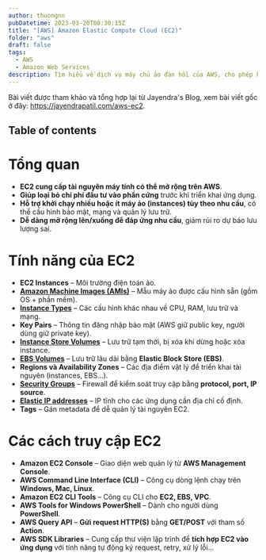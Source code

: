 ```yaml
---
author: thuongnn
pubDatetime: 2023-03-20T08:30:15Z
title: "[AWS] Amazon Elastic Compute Cloud (EC2)"
folder: "aws"
draft: false
tags:
  - AWS
  - Amazon Web Services
description: Tìm hiểu về dịch vụ máy chủ ảo đàn hồi của AWS, cho phép khởi tạo và quản lý các máy chủ ảo trong đám mây.
---
```


Bài viết được tham khảo và tổng hợp lại từ Jayendra's Blog, xem bài viết gốc ở đây: https://jayendrapatil.com/aws-ec2.

## Table of contents

# **Tổng quan**

- **EC2 cung cấp tài nguyên máy tính có thể mở rộng trên AWS**.
- **Giúp loại bỏ chi phí đầu tư vào phần cứng** trước khi triển khai ứng dụng.
- **Hỗ trợ khởi chạy nhiều hoặc ít máy ảo (instances) tùy theo nhu cầu**, có thể cấu hình bảo mật, mạng và quản lý lưu trữ.
- **Dễ dàng mở rộng lên/xuống để đáp ứng nhu cầu**, giảm rủi ro dự báo lưu lượng sai.

# **Tính năng của EC2**

- **EC2 Instances** – Môi trường điện toán ảo.
- [**Amazon Machine Images (AMIs)**](<Amazon%20Machine%20Image%20(AMI)%20trong%20AWS%20EC2%201a73fa6ae48380f5993ae90515e4b90c.md>) – Mẫu máy ảo được cấu hình sẵn (gồm OS + phần mềm).
- [**Instance Types**](AWS%20EC2%20Instance%20Types%201a73fa6ae48380aeb582c7e4f9d8304e.md) – Các cấu hình khác nhau về CPU, RAM, lưu trữ và mạng.
- **Key Pairs** – Thông tin đăng nhập bảo mật (AWS giữ public key, người dùng giữ private key).
- [**Instance Store Volumes**](../Storage%2070aaf40d3b5b466d957e7eb24935e1fa/EC2%20Instance%20Store%20Storage%20cb80ab442fd24103bc84157b58c47c8d.md) – Lưu trữ tạm thời, bị xóa khi dừng hoặc xóa instance.
- [**EBS Volumes**](<../Storage%2070aaf40d3b5b466d957e7eb24935e1fa/Elastic%20Block%20Store%20Storage%20(EBS)%201743fa6ae4838071ae93f555536b3400.md>) – Lưu trữ lâu dài bằng **Elastic Block Store (EBS)**.
- **Regions và Availability Zones** – Các địa điểm vật lý để triển khai tài nguyên (instances, EBS...).
- [**Security Groups**](../Networking%20ca0a21a6ceb64d3fbc7b62fe954794df/Security%20Groups%20va%CC%80%20NACLs%2015a3fa6ae4838060b015db16c6255fdd.md) – Firewall để kiểm soát truy cập bằng **protocol, port, IP source**.
- [**Elastic IP addresses**](../Networking%20ca0a21a6ceb64d3fbc7b62fe954794df/Virtual%20Private%20Network%20%E2%80%93%20VPC%201593fa6ae483806eaa13c20dcc38aafb/IP%20Addresses%201593fa6ae4838079ab75c730b0f660e4.md) – IP tĩnh cho các ứng dụng cần địa chỉ cố định.
- **Tags** – Gán metadata để dễ quản lý tài nguyên EC2.

# **Các cách truy cập EC2**

- **Amazon EC2 Console** – Giao diện web quản lý từ **AWS Management Console**.
- **AWS Command Line Interface (CLI)** – Công cụ dòng lệnh chạy trên **Windows, Mac, Linux**.
- **Amazon EC2 CLI Tools** – Công cụ CLI cho **EC2, EBS, VPC**.
- **AWS Tools for Windows PowerShell** – Dành cho người dùng **PowerShell**.
- **AWS Query API** – **Gửi request HTTP(S)** bằng **GET/POST** với tham số **Action**.
- **AWS SDK Libraries** – Cung cấp thư viện lập trình để **tích hợp EC2 vào ứng dụng** với tính năng tự động ký request, retry, xử lý lỗi...
